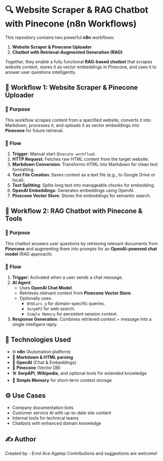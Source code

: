 # 🔍 Website Scraper & RAG Chatbot with Pinecone (n8n Workflows)

This repository contains two powerful **n8n** workflows:

1. **Website Scraper & Pinecone Uploader**
2. **Chatbot with Retrieval-Augmented Generation (RAG)**

Together, they enable a fully functional **RAG-based chatbot** that scrapes website content, stores it as vector embeddings in Pinecone, and uses it to answer user questions intelligently.


## 📁 Workflow 1: Website Scraper & Pinecone Uploader

### 🔧 Purpose

This workflow scrapes content from a specified website, converts it into Markdown, processes it, and uploads it as vector embeddings into **Pinecone** for future retrieval.

### 🔄 Flow

1. **Trigger**: Manual start (`Execute workflow`).
2. **HTTP Request**: Fetches raw HTML content from the target website.
3. **Markdown Conversion**: Transforms HTML into Markdown for clean text formatting.
4. **Text File Creation**: Saves content as a text file (e.g., to Google Drive or local).
5. **Text Splitting**: Splits long text into manageable chunks for embedding.
6. **OpenAI Embeddings**: Generates embeddings using OpenAI.
7. **Pinecone Vector Store**: Stores the embeddings for semantic search.


## 💬 Workflow 2: RAG Chatbot with Pinecone & Tools

### 🔧 Purpose

This chatbot answers user questions by retrieving relevant documents from **Pinecone** and augmenting them into prompts for an **OpenAI-powered chat model** (RAG approach).

### 🔄 Flow

1. **Trigger**: Activated when a user sends a chat message.
2. **AI Agent**:
   - Uses **OpenAI Chat Model**.
   - Retrieves relevant context from **Pinecone Vector Store**.
   - Optionally uses:
     - `BYDCars_q` for domain-specific queries.
     - `SerpAPI` for web search.
     - `Simple Memory` for persistent session context.
3. **Response Generation**: Combines retrieved context + message into a single intelligent reply.


## 🧠 Technologies Used

- 🌐 **n8n** (Automation platform)
- 📄 **Markdown & HTML parsing**
- 🤖 **OpenAI** (Chat & Embeddings)
- 🧠 **Pinecone** (Vector DB)
- 🛠️ **SerpAPI**, **Wikipedia**, and optional tools for extended knowledge
- 💾 **Simple Memory** for short-term context storage


## ⚙️ Use Cases

- Company documentation bots  
- Customer service AI with up-to-date site content  
- Internal tools for technical teams  
- Chatbots with enhanced domain knowledge


## ✍️ Author

Created by - Errol Ace Agatep
Contributions and suggestions are welcome!
